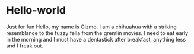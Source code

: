 # Hello-world
Just for fun
Hello, my name is Gizmo. I am a chihuahua with a striking resemblance to the fuzzy fella from the gremlin movies.
I need to eat early in the morning and I must have a dentastick after breakfast, anything less and I freak out.
